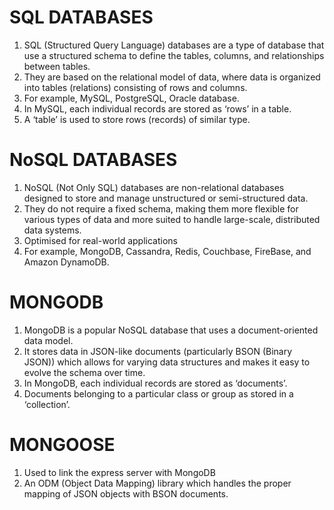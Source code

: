 # SQL DATABASES

1. SQL (Structured Query Language) databases are a type of database that use a structured schema to define the tables, columns, and relationships between tables.
2. They are based on the relational model of data, where data is organized into tables (relations) consisting of rows and columns.
3. For example, MySQL, PostgreSQL, Oracle database.
4. In MySQL, each individual records are stored as ‘rows’ in a table.
5. A ‘table’ is used to store rows (records) of similar type.

# NoSQL DATABASES

1. NoSQL (Not Only SQL) databases are non-relational databases designed to store and manage unstructured or semi-structured data.
2. They do not require a fixed schema, making them more flexible for various types of data and more suited to handle large-scale, distributed data systems.
3. Optimised for real-world applications
4. For example, MongoDB, Cassandra, Redis, Couchbase, FireBase, and Amazon DynamoDB.

# MONGODB

1. MongoDB is a popular NoSQL database that uses a document-oriented data model.
2. It stores data in JSON-like documents (particularly BSON (Binary JSON)) which allows for varying data structures and makes it easy to evolve the schema over time.
3. In MongoDB, each individual records are stored as ‘documents’.
4. Documents belonging to a particular class or group as stored in a ‘collection’.


# MONGOOSE

1. Used to link the express server with MongoDB
2. An ODM (Object Data Mapping) library which handles the proper mapping of JSON objects with BSON documents.